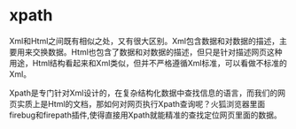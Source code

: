# xpath

Xml和Html之间既有相似之处，又有很大区别。Xml包含数据和对数据的描述，主要用来交换数据。Html也包含了数据和对数据的描述，但只是针对描述网页这种用途，Html结构看起来和Xml类似，但并不严格遵循Xml标准，可以看做不标准的Xml。

Xpath是专门针对Xml设计的，在复杂结构化数据中查找信息的语言，而我们的网页实质上是Html的文档，那如何对网页执行Xpath查询呢？火狐浏览器里面firebug和firepath插件,使得直接用Xpath就能精准的查找定位网页里面的数据。